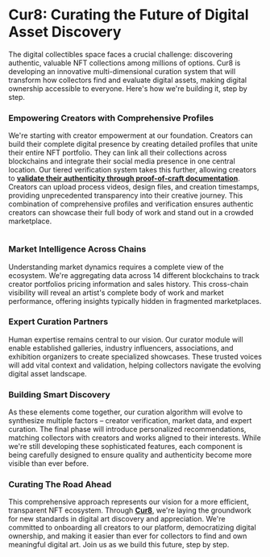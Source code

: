 # Cur8: Curating the Future of Digital Asset Discovery

The digital collectibles space faces a crucial challenge: discovering authentic, valuable NFT collections among millions of options. Cur8 is developing an innovative multi-dimensional curation system that will transform how collectors find and evaluate digital assets, making digital ownership accessible to everyone. Here's how we're building it, step by step.

### Empowering Creators with Comprehensive Profiles <a href="#ember55" id="ember55"></a>

We're starting with creator empowerment at our foundation. Creators can build their complete digital presence by creating detailed profiles that unite their entire NFT portfolio. They can link all their collections across blockchains and integrate their social media presence in one central location. Our tiered verification system takes this further, allowing creators to [**validate their authenticity through proof-of-craft documentation**](proof-of-craft-differentiating-art-in-the-age-of-ai.md). Creators can upload process videos, design files, and creation timestamps, providing unprecedented transparency into their creative journey. This combination of comprehensive profiles and verification ensures authentic creators can showcase their full body of work and stand out in a crowded marketplace.

<figure><img src="../../.gitbook/assets/Screenshot 2024-12-12 at 12.58.58.png" alt=""><figcaption></figcaption></figure>

### Market Intelligence Across Chains <a href="#ember57" id="ember57"></a>

Understanding market dynamics requires a complete view of the ecosystem. We're aggregating data across 14 different blockchains to track creator portfolios pricing information and sales history. This cross-chain visibility will reveal an artist's complete body of work and market performance, offering insights typically hidden in fragmented marketplaces.

### Expert Curation Partners <a href="#ember59" id="ember59"></a>

Human expertise remains central to our vision. Our curator module will enable established galleries, industry influencers, associations, and exhibition organizers to create specialized showcases. These trusted voices will add vital context and validation, helping collectors navigate the evolving digital asset landscape.

### Building Smart Discovery <a href="#ember61" id="ember61"></a>

As these elements come together, our curation algorithm will evolve to synthesize multiple factors – creator verification, market data, and expert curation. The final phase will introduce personalized recommendations, matching collectors with creators and works aligned to their interests. While we're still developing these sophisticated features, each component is being carefully designed to ensure quality and authenticity become more visible than ever before.

### Curating The Road Ahead <a href="#ember63" id="ember63"></a>

This comprehensive approach represents our vision for a more efficient, transparent NFT ecosystem. Through [**Cur8**](https://app.cur8.io/home), we're laying the groundwork for new standards in digital art discovery and appreciation. We're committed to onboarding all creators to our platform, democratizing digital ownership, and making it easier than ever for collectors to find and own meaningful digital art. Join us as we build this future, step by step.
